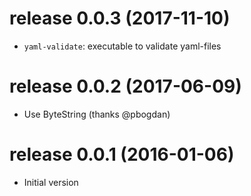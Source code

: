# release 0.0.3 (2017-11-10)

- `yaml-validate`: executable to validate yaml-files

# release 0.0.2 (2017-06-09)

- Use ByteString (thanks @pbogdan)

# release 0.0.1 (2016-01-06)

- Initial version
